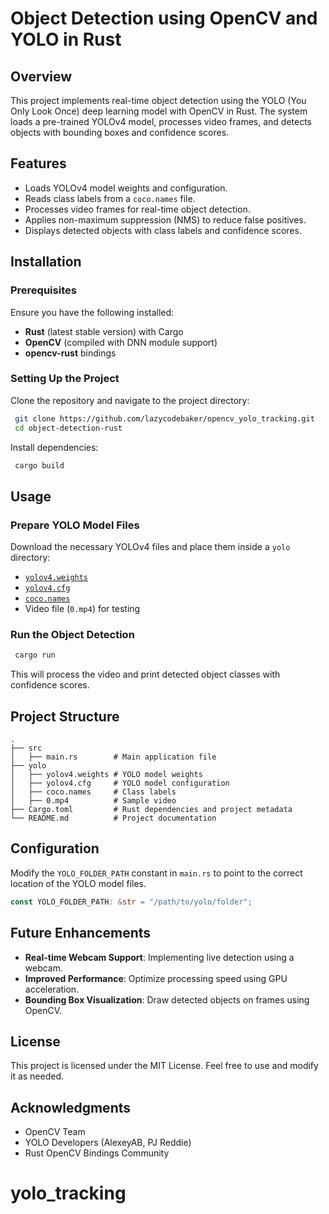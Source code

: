 # Object Detection using OpenCV and YOLO in Rust

## Overview
This project implements real-time object detection using the YOLO (You Only Look Once) deep learning model with OpenCV in Rust. The system loads a pre-trained YOLOv4 model, processes video frames, and detects objects with bounding boxes and confidence scores.

## Features
- Loads YOLOv4 model weights and configuration.
- Reads class labels from a `coco.names` file.
- Processes video frames for real-time object detection.
- Applies non-maximum suppression (NMS) to reduce false positives.
- Displays detected objects with class labels and confidence scores.

## Installation
### Prerequisites
Ensure you have the following installed:
- **Rust** (latest stable version) with Cargo
- **OpenCV** (compiled with DNN module support)
- **opencv-rust** bindings

### Setting Up the Project
Clone the repository and navigate to the project directory:
```sh
 git clone https://github.com/lazycodebaker/opencv_yolo_tracking.git
 cd object-detection-rust
```

Install dependencies:
```sh
 cargo build
```

## Usage
### Prepare YOLO Model Files
Download the necessary YOLOv4 files and place them inside a `yolo` directory:
- [`yolov4.weights`](https://github.com/AlexeyAB/darknet)
- [`yolov4.cfg`](https://github.com/AlexeyAB/darknet)
- [`coco.names`](https://github.com/pjreddie/darknet/blob/master/data/coco.names)
- Video file (`0.mp4`) for testing

### Run the Object Detection
```sh
 cargo run
```
This will process the video and print detected object classes with confidence scores.

## Project Structure
```
.
├── src
│   ├── main.rs        # Main application file 
├── yolo
│   ├── yolov4.weights # YOLO model weights
│   ├── yolov4.cfg     # YOLO model configuration
│   ├── coco.names     # Class labels
│   ├── 0.mp4          # Sample video
├── Cargo.toml         # Rust dependencies and project metadata
└── README.md          # Project documentation
```

## Configuration
Modify the `YOLO_FOLDER_PATH` constant in `main.rs` to point to the correct location of the YOLO model files.

```rust
const YOLO_FOLDER_PATH: &str = "/path/to/yolo/folder";
```

## Future Enhancements
- **Real-time Webcam Support**: Implementing live detection using a webcam.
- **Improved Performance**: Optimize processing speed using GPU acceleration.
- **Bounding Box Visualization**: Draw detected objects on frames using OpenCV.

## License
This project is licensed under the MIT License. Feel free to use and modify it as needed.

## Acknowledgments
- OpenCV Team
- YOLO Developers (AlexeyAB, PJ Reddie)
- Rust OpenCV Bindings Community

# yolo_tracking
